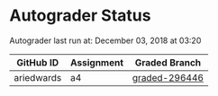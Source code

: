 # Autograder Status
Autograder last run at: December 03, 2018 at 03:20

| GitHub ID | Assignment | Graded Branch |
|-----------|------------|---------------|
| ariedwards | a4 | [graded-296446](https://github.com/Fall2018COMP401-001/a4-ariedwards/tree/graded-296446) | 
